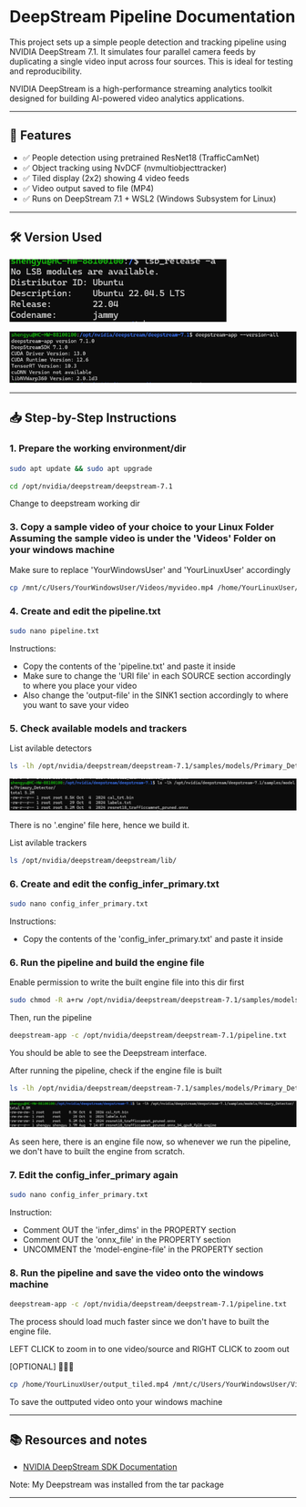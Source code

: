 # DeepStream Pipeline Documentation

This project sets up a simple people detection and tracking pipeline using NVIDIA DeepStream 7.1. It simulates four parallel camera feeds by duplicating a single video input across four sources. This is ideal for testing and reproducibility.

NVIDIA DeepStream is a high-performance streaming analytics toolkit designed for building AI-powered video analytics applications.

---

## 🧩 Features

- ✅ People detection using pretrained ResNet18 (TrafficCamNet)
- ✅ Object tracking using NvDCF (nvmultiobjecttracker)
- ✅ Tiled display (2x2) showing 4 video feeds
- ✅ Video output saved to file (MP4)
- ✅ Runs on DeepStream 7.1 + WSL2 (Windows Subsystem for Linux)

---

## 🛠️ Version Used 

![Ubuntu Version](Images/ubuntu_version.png)

![Versions](Images/versions.png)

---

## 📥 Step-by-Step Instructions


### 1. Prepare the working environment/dir

```bash
sudo apt update && sudo apt upgrade
```


```bash
cd /opt/nvidia/deepstream/deepstream-7.1 
```

Change to deepstream working dir 

### 3. Copy a sample video of your choice to your Linux Folder Assuming the sample video is under the 'Videos' Folder on your windows machine

Make sure to replace 'YourWindowsUser' and 'YourLinuxUser' accordingly

```bash
cp /mnt/c/Users/YourWindowsUser/Videos/myvideo.mp4 /home/YourLinuxUser/myvideo.mp4
```

### 4. Create and edit the pipeline.txt 

```bash
sudo nano pipeline.txt 
```

Instructions:
- Copy the contents of the 'pipeline.txt' and paste it inside
- Make sure to change the 'URI file' in each SOURCE section accordingly to where you place your video 
- Also change the 'output-file' in the SINK1 section accordingly to where you want to save your video

### 5. Check available models and trackers 

List avilable detectors

```bash
ls -lh /opt/nvidia/deepstream/deepstream-7.1/samples/models/Primary_Detector/
```

![Avilable Models](Images/without_engine.png)

There is no '.engine' file here, hence we build it.

List avilable trackers

```bash
ls /opt/nvidia/deepstream/deepstream/lib/ 
```

### 6. Create and edit the config_infer_primary.txt

```bash
sudo nano config_infer_primary.txt 
```

Instructions:
- Copy the contents of the 'config_infer_primary.txt' and paste it inside

### 6. Run the pipeline and build the engine file

Enable permission to write the built engine file into this dir first

```bash
sudo chmod -R a+rw /opt/nvidia/deepstream/deepstream-7.1/samples/models/Primary_Detector
```
Then, run the pipeline

```bash
deepstream-app -c /opt/nvidia/deepstream/deepstream-7.1/pipeline.txt
```

You should be able to see the Deepstream interface. 

After running the pipeline, check if the engine file is built

```bash
ls -lh /opt/nvidia/deepstream/deepstream-7.1/samples/models/Primary_Detector/
```

![Avilable Models](Images/with_engine.png)

As seen here, there is an engine file now, so whenever we run the pipeline, we don't have to built the engine from scratch.

### 7. Edit the config_infer_primary again

```bash
sudo nano config_infer_primary.txt
```

Instruction:
- Comment OUT the 'infer_dims' in the PROPERTY section
- Comment OUT the 'onnx_file' in the PROPERTY section
- UNCOMMENT the 'model-engine-file' in the PROPERTY section

### 8. Run the pipeline and save the video onto the  windows machine

```bash
deepstream-app -c /opt/nvidia/deepstream/deepstream-7.1/pipeline.txt
```

The process should load much faster since we don't have to built the engine file.

LEFT CLICK to zoom in to one video/source and RIGHT CLICK to zoom out<br>

[OPTIONAL]
🔻🔻🔻

```bash
cp /home/YourLinuxUser/output_tiled.mp4 /mnt/c/Users/YourWindowsUser/Videos/output.mp4
```

To save the outtputed video onto your windows machine

---

## 📚 Resources and notes

- [NVIDIA DeepStream SDK Documentation](https://docs.nvidia.com/metropolis/deepstream/dev-guide/index.html)

Note:
My Deepstream was installed from the tar package

---
